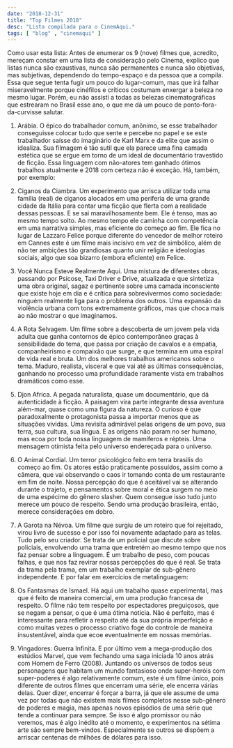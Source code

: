 ```yaml
---
date: "2018-12-31"
title: "Top Filmes 2018"
desc: "Lista compilada para o CinemAqui."
tags: [ "blog" , "cinemaqui" ]
---
```

Como usar esta lista: Antes de enumerar os 9 (nove) filmes que, acredito, mereçam constar em uma lista de consideração pelo Cinema, explico que listas nunca são exaustivas, nunca são permanentes e nunca são objetivas, mas subjetivas, dependendo do tempo-espaço e da pessoa que a compila. Essa que segue tenta fugir um pouco do lugar-comum, mas que irá falhar miseravelmente porque cinéfilos e críticos costumam enxergar a beleza no mesmo lugar. Porém, eu não assisti a todas as belezas cinematográficas que estrearam no Brasil esse ano, o que me dá um pouco de ponto-fora-da-curvisse salutar.

1. Arábia. O épico do trabalhador comum, anônimo, se esse trabalhador conseguisse colocar tudo que sente e percebe no papel e se este trabalhador saísse do imaginário de Karl Marx e da elite que assim o idealiza. Sua filmagem é tão sutil que ela parece uma fina camada estética que se ergue em torno de um ideal de documentário travestido de ficção. Essa linguagem com não-atores tem ganhado ótimos trabalhos atualmente e 2018 com certeza não é exceção. Há, também, por exemplo:

2. Ciganos da Ciambra. Um experimento que arrisca utilizar toda uma família (real) de ciganos alocados em uma periferia de uma grande cidade da Itália para contar uma ficção que flerta com a realidade dessas pessoas. E se sai maravilhosamente bem. Ele é tenso, mas ao mesmo tempo solto. Ao mesmo tempo ele caminha com competência em uma narrativa simples, mas eficiente do começo ao fim. Ele fica no lugar de Lazzaro Felice porque diferente do vencedor de melhor roteiro em Cannes este é um filme mais incisivo em vez de simbólico, além de não ter ambições tão grandiosas quanto unir religião e ideologias sociais, algo que soa bizarro (embora eficiente) em Felice.

3. Você Nunca Esteve Realmente Aqui. Uma mistura de diferentes obras, passando por Psicose, Taxi Driver e Drive, atualizada e que sintetiza uma obra original, sagaz e pertinente sobre uma camada inconsciente que existe hoje em dia e é crítica para sobrevivermos como sociedade: ninguém realmente liga para o problema dos outros. Uma expansão da violência urbana com tons extremamente gráficos, mas que choca mais ao não mostrar o que imaginamos.

4. A Rota Selvagem. Um filme sobre a descoberta de um jovem pela vida adulta que ganha contornos de épico contemporâneo graças à sensibilidade do tema, que passa por criação de cavalos e a empatia, companheirismo e compaixão que surge, e que termina em uma espiral de vida real e bruta. Um dos melhores trabalhos americanos sobre o tema. Maduro, realista, visceral e que vai até as últimas consequências, ganhando no processo uma profundidade raramente vista em trabalhos dramáticos como esse.

5. Djon Africa. A pegada naturalista, quase um documentário, que dá autenticidade à ficção. A paisagem vira parte integrante dessa aventura além-mar, quase como uma figura da natureza. O curioso é que paradoxalmente o protagonista passa a importar menos que as situações vividas. Uma revisita admirável pelas origens de um povo, sua terra, sua cultura, sua língua. E as origens não param no ser humano, mas ecoa por toda nossa linguagem de mamíferos e répteis. Uma mensagem otimista feita pelo universo endereçada para o universo.

6. O Animal Cordial. Um terror psicológico feito em terra brasilis do começo ao fim. Os atores estão praticamente possuídos, assim como a câmera, que vai observando o caos ir tomando conta de um restaurante em fim de noite. Nossa percepção do que é aceitável vai se alterando durante o trajeto, e pensamentos sobre moral e ética surgem no meio de uma espécime do gênero slasher. Quem consegue isso tudo junto merece um pouco de respeito. Sendo uma produção brasileira, então, merece considerações em dobro.

7. A Garota na Névoa. Um filme que surgiu de um roteiro que foi rejeitado, virou livro de sucesso e por isso foi novamente adaptado para as telas. Tudo pelo seu criador. Se trata de um policial que discute sobre policiais, envolvendo uma trama que entretém ao mesmo tempo que nos faz pensar sobre a linguagem. É um trabalho de peso, com poucas falhas, e que nos faz revirar nossas percepções do que é real. Se trata da trama pela trama, em um trabalho exemplar de sub-gênero independente. E por falar em exercícios de metalinguagem:

8. Os Fantasmas de Ismael. Há aqui um trabalho quase experimental, mas que é feito de maneira comercial, em uma produção francesa de respeito. O filme não tem respeito por espectadores preguiçosos, que se negam a pensar, o que é uma ótima notícia. Não é perfeito, mas é interessante para refletir a respeito até da sua própria imperfeição e como muitas vezes o processo criativo foge do controle de maneira insustentável, ainda que ecoe eventualmente em nossas memórias.

9. Vingadores: Guerra Infinita. E por último vem a mega-produção dos estúdios Marvel, que vem fechando uma saga iniciada 10 anos atrás com Homem de Ferro (2008). Juntando os universos de todos seus personagens que habitam um mundo fantasioso onde super-heróis com super-poderes é algo relativamente comum, este é um filme único, pois diferente de outros filmes que encerram uma série, ele encerra várias delas. Quer dizer, encerrar é forçar a barra, já que ele assume de uma vez por todas que não existem mais filmes completos nesse sub-gênero de poderes e magia, mas apenas novos episódios de uma série que tende a continuar para sempre. Se isso é algo promissor ou não veremos, mas é algo inédito até o momento, e experimentos na sétima arte são sempre bem-vindos. Especialmente se outros se dispõem a arriscar centenas de milhões de dólares para isso.
